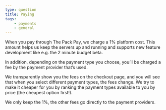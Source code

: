 ```yaml
---
type: question
title: Paying
tags:
    - payments
    - general
---
```


When you pay through The Pack Pay, we charge a 1% platform cost. This amount helps us keep the servers up and running and supports new feature development like e.g. the 2 minute budget beta.

In addition, depending on the payment type you choose, you’ll be charged a fee by the payment provider that’s used. 

We transparently show you the fees on the checkout page, and you will see that when you select different payment types, the fees change. We try to make it cheaper for you by ranking the payment types available to you by price (the cheapest option first!).

We only keep the 1%, the other fees go directly to the payment providers.
